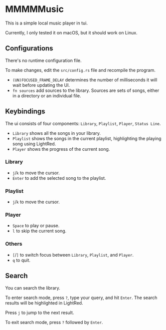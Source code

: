 MMMMMusic
===

This is a simple local music player in tui.

Currently, I only tested it on macOS, but it should work on Linux.

## Configurations

There's no runtime configuration file.

To make changes, edit the `src/config.rs` file and recompile the program.

- `(UN)FOCUSED_FRAME_DELAY` determines the number of milliseconds it will wait before updating the UI.
- `fn sources` add sources to the library. Sources are sets of songs, either in a directory or an individual file.

## Keybindings

The ui consists of four components: `Library`, `Playlist`, `Player`, `Status Line`.

- `Library` shows all the songs in your library.
- `Playlist` shows the songs in the current playlist, highlighting the playing song using LightRed.
- `Player` shows the progress of the current song.

### Library

- `j`/`k` to move the cursor.
- `Enter` to add the selected song to the playlist.

### Playlist

- `j`/`k` to move the cursor.

### Player

- `Space` to play or pause.
- `l` to skip the current song.

### Others

- `[`/`]` to switch focus between `Library`, `Playlist`, and `Player`.
- `q` to quit.

## Search

You can search the library.

To enter search mode, press `?`, type your query, and hit `Enter`. The search results will be highlighted in LightRed.

Press `j` to jump to the next result.

To exit search mode, press `?` followed by `Enter`.